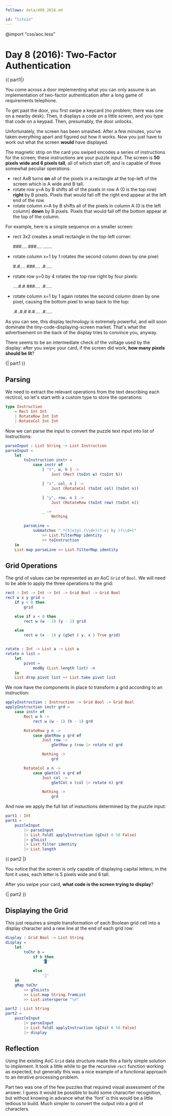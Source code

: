 ```yaml
---
follows: data/d08_2016.md

id: "litvis"
---
```


@import "css/aoc.less"

# Day 8 (2016): Two-Factor Authentication

{( part1|}

You come across a door implementing what you can only assume is an implementation of two-factor authentication after a long game of requirements telephone.

To get past the door, you first swipe a keycard (no problem; there was one on a nearby desk). Then, it displays a code on a little screen, and you type that code on a keypad. Then, presumably, the door unlocks.

Unfortunately, the screen has been smashed. After a few minutes, you've taken everything apart and figured out how it works. Now you just have to work out what the screen **would** have displayed.

The magnetic strip on the card you swiped encodes a series of instructions for the screen; these instructions are your puzzle input. The screen is **50 pixels wide and 6 pixels tall**, all of which start off, and is capable of three somewhat peculiar operations:

- rect AxB turns **on** all of the pixels in a rectangle at the top-left of the screen which is A wide and B tall.
- rotate row y=A by B shifts all of the pixels in row A (0 is the top row) **right** by B pixels. Pixels that would fall off the right end appear at the left end of the row.
- rotate column x=A by B shifts all of the pixels in column A (0 is the left column) **down** by B pixels. Pixels that would fall off the bottom appear at the top of the column.

For example, here is a simple sequence on a smaller screen:

- rect 3x2 creates a small rectangle in the top-left corner:

  ###....
  ###....
  .......

- rotate column x=1 by 1 rotates the second column down by one pixel:

  #.#....
  ###....
  .#.....

- rotate row y=0 by 4 rotates the top row right by four pixels:

  ....#.#
  ###....
  .#.....

- rotate column x=1 by 1 again rotates the second column down by one pixel, causing the bottom pixel to wrap back to the top:

  .#..#.#
  #.#....
  .#.....

As you can see, this display technology is extremely powerful, and will soon dominate the tiny-code-displaying-screen market. That's what the advertisement on the back of the display tries to convince you, anyway.

There seems to be an intermediate check of the voltage used by the display: after you swipe your card, if the screen did work, **how many pixels should be lit**?

{| part1 )}

## Parsing

We need to extract the relevant operations from the text describing each rect/col, so let's start with a custom type to store the operations:

```elm {l}
type Instruction
    = Rect Int Int
    | RotateRow Int Int
    | RotateCol Int Int
```

Now we can parse the input to convert the puzzle text input into list of Instructions:

```elm {l}
parseInput : List String -> List Instruction
parseInput =
    let
        toInstruction instr =
            case instr of
                [ "t", w, h ] ->
                    Just (Rect (toInt w) (toInt h))

                [ "x", col, n ] ->
                    Just (RotateCol (toInt col) (toInt n))

                [ "y", row, n ] ->
                    Just (RotateRow (toInt row) (toInt n))

                _ ->
                    Nothing

        parseLine =
            submatches ".*(t|x|y).(\\d+)(?:x| by )(\\d+)"
                >> List.filterMap identity
                >> toInstruction
    in
    List.map parseLine >> List.filterMap identity
```

## Grid Operations

The grid of values can be represented as an AoC `Grid` of `Bool`. We will need to be able to apply the three operations to the grid:

```elm {l}
rect : Int -> Int -> Int -> Grid Bool -> Grid Bool
rect w x y grid =
    if y < 0 then
        grid

    else if x < 0 then
        rect w (w - 1) (y - 1) grid

    else
        rect w (x - 1) y (gSet ( y, x ) True grid)


rotate : Int -> List a -> List a
rotate n list =
    let
        pivot =
            modBy (List.length list) -n
    in
    List.drop pivot list ++ List.take pivot list
```

We now have the components in place to transform a grid according to an instruction:

```elm {l}
applyInstruction : Instruction -> Grid Bool -> Grid Bool
applyInstruction instr grd =
    case instr of
        Rect w h ->
            rect w (w - 1) (h - 1) grd

        RotateRow y n ->
            case gGetRow y grd of
                Just row ->
                    gSetRow y (row |> rotate n) grd

                Nothing ->
                    grd

        RotateCol x n ->
            case gGetCol x grd of
                Just col ->
                    gSetCol x (col |> rotate n) grd

                Nothing ->
                    grd
```

And now we apply the full list of instuctions determined by the puzzle input:

```elm {l r}
part1 : Int
part1 =
    puzzleInput
        |> parseInput
        |> List.foldl applyInstruction (gInit 6 50 False)
        |> gToList
        |> List.filter identity
        |> List.length
```

{( part2 |}

You notice that the screen is only capable of displaying capital letters; in the font it uses, each letter is 5 pixels wide and 6 tall.

After you swipe your card, **what code is the screen trying to display**?

{| part2 )}

## Displaying the Grid

This just requires a simple transformation of each Boolean grid cell into a display character and a new line at the end of each grid row:

```elm {l}
display : Grid Bool -> List String
display =
    let
        toChr b =
            if b then
                '█'

            else
                '░'
    in
    gMap toChr
        >> gToLists
        >> List.map String.fromList
        >> List.intersperse "\n"
```

```elm {l m}
part2 : List String
part2 =
    puzzleInput
        |> parseInput
        |> List.foldl applyInstruction (gInit 6 50 False)
        |> display
```

## Reflection

Using the existing AoC `Grid` data structure made this a fairly simple solution to implement. It took a little while to ge the recursive `rect` function working as expected, but generally this was a nice example of a functional approach to an iterative processing problem.

Part two was one of the few puzzles that required visual assessment of the answer. I guess it would be possible to build some characrter recognition, but without knowing in advance what the 'font' is this would be a little tedious to build. Much simpler to convert the output into a grid of characters.
